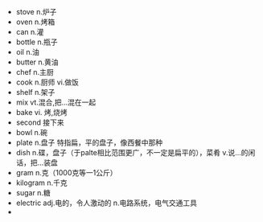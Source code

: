 -  stove  n.炉子
-  oven n.烤箱
- can n.灌
- bottle n.瓶子
- oil n.油
- butter n.黄油
- chef n.主厨
- cook n.厨师  vi.做饭
- shelf n.架子
- mix  vt.混合,把...混在一起
- bake vi. 烤,烧烤
- second 接下来
- bowl n.碗
- plate n.盘子 特指扁，平的盘子，像西餐中那种
- dish n.碟，盘子（于palte相比范围更广，不一定是扁平的），菜肴 v.说...的闲话，把...装盘
- gram n.克（1000克等一1公斤）
- kilogram n.千克
- sugar n.糖
- electric adj.电的，令人激动的 n.电路系统，电气交通工具
- 